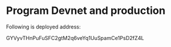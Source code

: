# Program Devnet and production

Following is deployed address:

GYVyvTHnPuFuSFC2gtM2q6veYq1UuSpamCe1PsD2fZ4L
